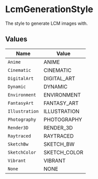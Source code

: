 # LcmGenerationStyle

The style to generate LCM images with.


## Values

| Name           | Value          |
| -------------- | -------------- |
| `Anime`        | ANIME          |
| `Cinematic`    | CINEMATIC      |
| `DigitalArt`   | DIGITAL_ART    |
| `Dynamic`      | DYNAMIC        |
| `Environment`  | ENVIRONMENT    |
| `FantasyArt`   | FANTASY_ART    |
| `Illustration` | ILLUSTRATION   |
| `Photography`  | PHOTOGRAPHY    |
| `Render3D`     | RENDER_3D      |
| `Raytraced`    | RAYTRACED      |
| `SketchBw`     | SKETCH_BW      |
| `SketchColor`  | SKETCH_COLOR   |
| `Vibrant`      | VIBRANT        |
| `None`         | NONE           |